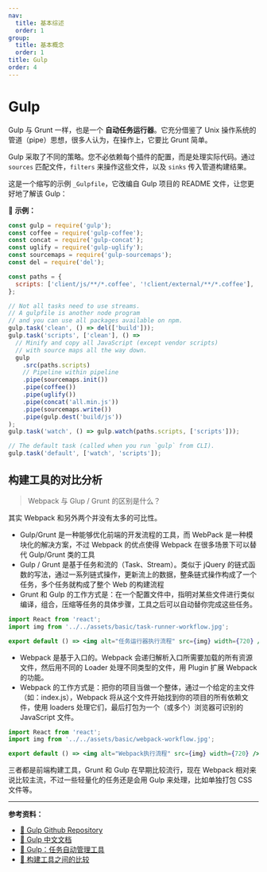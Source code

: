 ```yaml
---
nav:
  title: 基本综述
  order: 1
group:
  title: 基本概念
  order: 1
title: Gulp
order: 4
---
```


# Gulp

Gulp 与 Grunt 一样，也是一个 **自动任务运行器**。它充分借鉴了 Unix 操作系统的管道（pipe）思想，很多人认为，在操作上，它要比 Grunt 简单。

Gulp 采取了不同的策略。您不必依赖每个插件的配置，而是处理实际代码。通过 `sources` 匹配文件，`filters` 来操作这些文件，以及 `sinks` 传入管道构建结果。

这是一个缩写的示例 `_Gulpfile`，它改编自 Gulp 项目的 README 文件，让您更好地了解该 Gulp：

🌰 **示例：**

```js
const gulp = require('gulp');
const coffee = require('gulp-coffee');
const concat = require('gulp-concat');
const uglify = require('gulp-uglify');
const sourcemaps = require('gulp-sourcemaps');
const del = require('del');

const paths = {
  scripts: ['client/js/**/*.coffee', '!client/external/**/*.coffee'],
};

// Not all tasks need to use streams.
// A gulpfile is another node program
// and you can use all packages available on npm.
gulp.task('clean', () => del(['build']));
gulp.task('scripts', ['clean'], () =>
  // Minify and copy all JavaScript (except vendor scripts)
  // with source maps all the way down.
  gulp
    .src(paths.scripts)
    // Pipeline within pipeline
    .pipe(sourcemaps.init())
    .pipe(coffee())
    .pipe(uglify())
    .pipe(concat('all.min.js'))
    .pipe(sourcemaps.write())
    .pipe(gulp.dest('build/js'))
);
gulp.task('watch', () => gulp.watch(paths.scripts, ['scripts']));

// The default task (called when you run `gulp` from CLI).
gulp.task('default', ['watch', 'scripts']);
```

## 构建工具的对比分析

> Webpack 与 Glup / Grunt 的区别是什么？

其实 Webpack 和另外两个并没有太多的可比性。

- Gulp/Grunt 是一种能够优化前端的开发流程的工具，而 WebPack 是一种模块化的解决方案，不过 Webpack 的优点使得 Webpack 在很多场景下可以替代 Gulp/Grunt 类的工具
- Gulp / Grunt 是基于任务和流的（Task、Stream）。类似于 jQuery 的链式函数的写法，通过一系列链式操作，更新流上的数据，整条链式操作构成了一个任务，多个任务就构成了整个 Web 的构建流程
- Grunt 和 Gulp 的工作方式是：在一个配置文件中，指明对某些文件进行类似编译，组合，压缩等任务的具体步骤，工具之后可以自动替你完成这些任务。

```jsx | inline
import React from 'react';
import img from '../../assets/basic/task-runner-workflow.jpg';

export default () => <img alt="任务运行器执行流程" src={img} width={720} />;
```

- Webpack 是基于入口的。Webpack 会递归解析入口所需要加载的所有资源文件，然后用不同的 Loader 处理不同类型的文件，用 Plugin 扩展 Webpack 的功能。
- Webpack 的工作方式是：把你的项目当做一个整体，通过一个给定的主文件（如：index.js），Webpack 将从这个文件开始找到你的项目的所有依赖文件，使用 loaders 处理它们，最后打包为一个（或多个）浏览器可识别的 JavaScript 文件。

```jsx | inline
import React from 'react';
import img from '../../assets/basic/webpack-workflow.jpg';

export default () => <img alt="Webpack执行流程" src={img} width={720} />;
```

三者都是前端构建工具，Grunt 和 Gulp 在早期比较流行，现在 Webpack 相对来说比较主流，不过一些轻量化的任务还是会用 Gulp 来处理，比如单独打包 CSS 文件等。

---

**参考资料：**

- [📖 Gulp Github Repository](https://github.com/gulpjs/gulp)
- [📖 Gulp 中文文档](https://www.gulpjs.com.cn/)
- [📝 Gulp：任务自动管理工具](https://javascript.ruanyifeng.com/tool/gulp.html)
- [📝 构建工具之间的比较](https://www.timsrc.com/article/48/comparison-of-build-tools)
